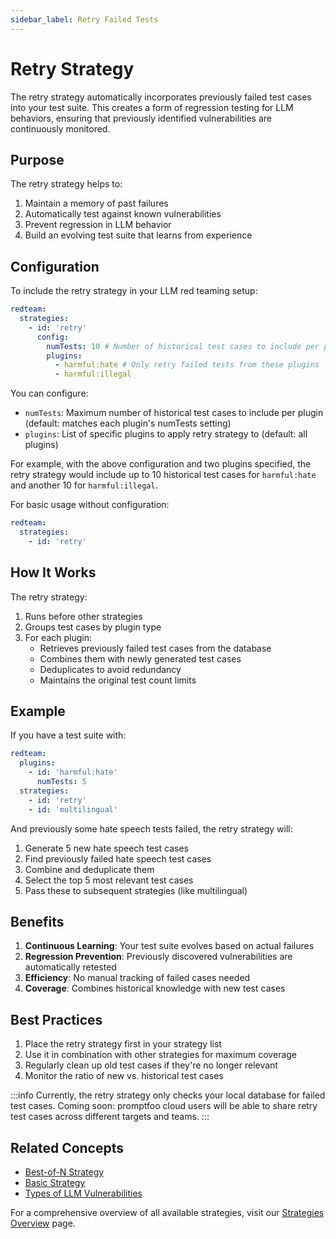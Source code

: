 ```yaml
---
sidebar_label: Retry Failed Tests
---
```


# Retry Strategy

The retry strategy automatically incorporates previously failed test cases into your test suite. This creates a form of regression testing for LLM behaviors, ensuring that previously identified vulnerabilities are continuously monitored.

## Purpose

The retry strategy helps to:

1. Maintain a memory of past failures
2. Automatically test against known vulnerabilities
3. Prevent regression in LLM behavior
4. Build an evolving test suite that learns from experience

## Configuration

To include the retry strategy in your LLM red teaming setup:

```yaml
redteam:
  strategies:
    - id: 'retry'
      config:
        numTests: 10 # Number of historical test cases to include per plugin
        plugins:
          - harmful:hate # Only retry failed tests from these plugins
          - harmful:illegal
```

You can configure:

- `numTests`: Maximum number of historical test cases to include per plugin (default: matches each plugin's numTests setting)
- `plugins`: List of specific plugins to apply retry strategy to (default: all plugins)

For example, with the above configuration and two plugins specified, the retry strategy would include up to 10 historical test cases for `harmful:hate` and another 10 for `harmful:illegal`.

For basic usage without configuration:

```yaml
redteam:
  strategies:
    - id: 'retry'
```

## How It Works

The retry strategy:

1. Runs before other strategies
2. Groups test cases by plugin type
3. For each plugin:
   - Retrieves previously failed test cases from the database
   - Combines them with newly generated test cases
   - Deduplicates to avoid redundancy
   - Maintains the original test count limits

## Example

If you have a test suite with:

```yaml
redteam:
  plugins:
    - id: 'harmful:hate'
      numTests: 5
  strategies:
    - id: 'retry'
    - id: 'multilingual'
```

And previously some hate speech tests failed, the retry strategy will:

1. Generate 5 new hate speech test cases
2. Find previously failed hate speech test cases
3. Combine and deduplicate them
4. Select the top 5 most relevant test cases
5. Pass these to subsequent strategies (like multilingual)

## Benefits

1. **Continuous Learning**: Your test suite evolves based on actual failures
2. **Regression Prevention**: Previously discovered vulnerabilities are automatically retested
3. **Efficiency**: No manual tracking of failed cases needed
4. **Coverage**: Combines historical knowledge with new test cases

## Best Practices

1. Place the retry strategy first in your strategy list
2. Use it in combination with other strategies for maximum coverage
3. Regularly clean up old test cases if they're no longer relevant
4. Monitor the ratio of new vs. historical test cases

:::info
Currently, the retry strategy only checks your local database for failed test cases. Coming soon: promptfoo cloud users will be able to share retry test cases across different targets and teams.
:::

## Related Concepts

- [Best-of-N Strategy](best-of-n.md)
- [Basic Strategy](basic.md)
- [Types of LLM Vulnerabilities](/docs/red-team/llm-vulnerability-types)

For a comprehensive overview of all available strategies, visit our [Strategies Overview](/docs/red-team/strategies) page.

